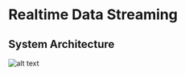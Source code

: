 # Realtime Data Streaming 

## System Architecture

![alt text](https://github.com/Lokyra/fluxy/blob/main/architecture.png?raw=true)
